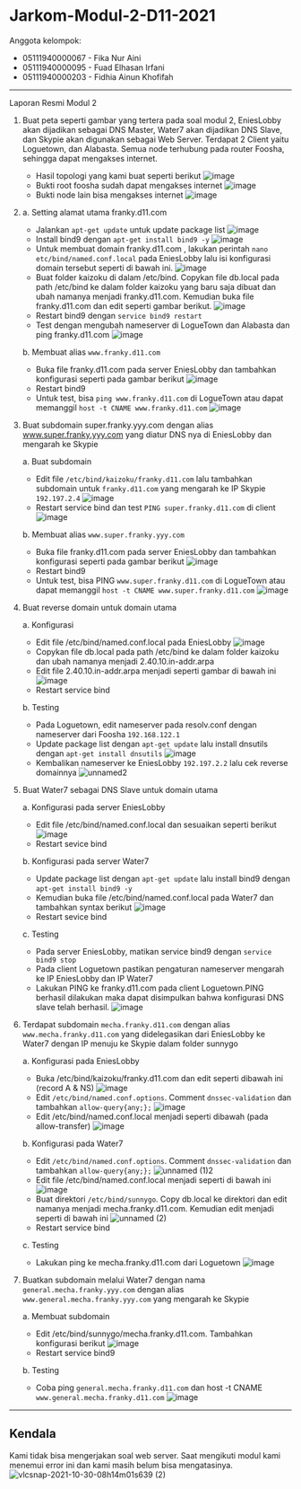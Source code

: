 # Jarkom-Modul-2-D11-2021

Anggota kelompok:
- 05111940000067 - Fika Nur Aini
- 05111940000095 - Fuad Elhasan Irfani
- 05111940000203 - Fidhia Ainun Khofifah
---
Laporan Resmi Modul 2
1. Buat peta seperti gambar yang tertera pada soal modul 2, EniesLobby akan dijadikan sebagai DNS Master, Water7 akan dijadikan DNS Slave, dan Skypie akan digunakan sebagai Web Server. Terdapat 2 Client yaitu Loguetown, dan Alabasta. Semua node terhubung pada router Foosha, sehingga dapat mengakses internet.
    - Hasil topologi yang kami buat seperti berikut
    ![image](https://user-images.githubusercontent.com/73324192/139509179-41fe23ac-0be5-4713-979e-a6f8b2a2e755.png)
    - Bukti root foosha sudah dapat mengakses internet
    ![image](https://user-images.githubusercontent.com/73324192/139509234-a8560086-4041-4cf6-998d-c3c6a9c87ed9.png)
    - Bukti node lain bisa mengakses internet
    ![image](https://user-images.githubusercontent.com/73324192/139509325-3fc996bb-0fa6-4382-8587-e3eb43b7b7b6.png)

2.  a. Setting alamat utama franky.d11.com
    - Jalankan ```apt-get update``` untuk update package list
    ![image](https://user-images.githubusercontent.com/73324192/139509585-82f8078e-fd8d-4884-a91e-33d65b2372b4.png)
    - Install bind9 dengan ```apt-get install bind9 -y```
    ![image](https://user-images.githubusercontent.com/73324192/139509703-847b684a-3081-4eb6-8ca1-4c7e9917fbc8.png)
    - Untuk membuat domain franky.d11.com , lakukan perintah ```nano etc/bind/named.conf.local``` pada EniesLobby lalu isi konfigurasi domain tersebut seperti di bawah ini.
    ![image](https://user-images.githubusercontent.com/73324192/139509781-6e4d7c50-2d93-42ff-ae6b-ab4baecaa731.png)
    - Buat folder kaizoku di dalam /etc/bind. Copykan file db.local pada path /etc/bind ke dalam folder kaizoku yang baru saja dibuat dan ubah namanya menjadi franky.d11.com. Kemudian buka file franky.d11.com dan edit seperti gambar berikut.
    ![image](https://user-images.githubusercontent.com/73324192/139509851-f9e2e662-b1c9-4126-8585-c69a5f06091e.png)
    - Restart bind9 dengan ```service bind9 restart```
    - Test dengan mengubah nameserver di LogueTown dan Alabasta dan ping franky.d11.com
    ![image](https://user-images.githubusercontent.com/73324192/139509928-575b3512-a5d1-4d06-95e4-9bd0f494eab1.png)
    
    b. Membuat alias ```www.franky.d11.com```
    - Buka file franky.d11.com pada server EniesLobby dan tambahkan konfigurasi seperti pada gambar berikut
    ![image](https://user-images.githubusercontent.com/73324192/139510175-0d70e4be-cca1-42bd-a649-9f0a2ee3675d.png)
    - Restart bind9
    - Untuk test, bisa ```ping www.franky.d11.com``` di LogueTown atau dapat memanggil ```host -t CNAME www.franky.d11.com```
    ![image](https://user-images.githubusercontent.com/73324192/139510242-6649a5af-084c-402a-9266-3fc990e5fca2.png)

3.  Buat subdomain super.franky.yyy.com dengan alias www.super.franky.yyy.com yang diatur DNS nya di EniesLobby dan mengarah ke Skypie
    
    a. Buat subdomain
    - Edit file ```/etc/bind/kaizoku/franky.d11.com``` lalu tambahkan subdomain untuk ```franky.d11.com``` yang mengarah ke IP Skypie ```192.197.2.4```
    ![image](https://user-images.githubusercontent.com/73324192/139510448-ca9ab8b5-976e-4626-8475-773af9982b2a.png)
    - Restart service bind dan test ```PING super.franky.d11.com``` di client
    ![image](https://user-images.githubusercontent.com/73324192/139510508-2b296050-c2b6-4094-bd38-3340b838febf.png)

    b. Membuat alias ```www.super.franky.yyy.com```
    - Buka file franky.d11.com pada server EniesLobby dan tambahkan konfigurasi seperti pada gambar berikut
    ![image](https://user-images.githubusercontent.com/73324192/139510560-0b59e7fa-17e0-4eeb-8b56-fdb72a5152cb.png)
    - Restart bind9
    - Untuk test, bisa PING ```www.super.franky.d11.com``` di LogueTown atau dapat memanggil ```host -t CNAME www.super.franky.d11.com```
    ![image](https://user-images.githubusercontent.com/73324192/139510623-a9293fb2-1e95-47b2-9bc5-2fd26018b2a8.png)

4.  Buat reverse domain untuk domain utama
    
    a. Konfigurasi
    - Edit file /etc/bind/named.conf.local pada EniesLobby
    ![image](https://user-images.githubusercontent.com/73324192/139513874-c653b82a-dafd-4d5b-adaa-4c3c8410bce4.png)
    - Copykan file db.local pada path /etc/bind ke dalam folder kaizoku dan ubah namanya menjadi 2.40.10.in-addr.arpa
    - Edit file 2.40.10.in-addr.arpa menjadi seperti gambar di bawah ini
    ![image](https://user-images.githubusercontent.com/73324192/139513899-80ce7265-d921-44cd-9a64-f501c1fb3ebc.png)
    - Restart service bind
    
    b. Testing
    - Pada Loguetown, edit nameserver pada resolv.conf dengan nameserver dari Foosha ```192.168.122.1```
    - Update package list dengan ```apt-get update``` lalu install dnsutils dengan ```apt-get install dnsutils```
    ![image](https://user-images.githubusercontent.com/73324192/139514065-c6b04ee3-35a8-4899-a33a-956355a4dc02.png)
    - Kembalikan nameserver ke EniesLobby ```192.197.2.2``` lalu cek reverse domainnya
    ![unnamed2](https://user-images.githubusercontent.com/73324192/139514161-d0d2b25f-b787-4088-8d1b-5e35d4288501.png)

5.  Buat Water7 sebagai DNS Slave untuk domain utama
    
    a. Konfigurasi pada server EniesLobby
    - Edit file /etc/bind/named.conf.local dan sesuaikan seperti berikut
    ![image](https://user-images.githubusercontent.com/73324192/139514225-9384307a-cc79-46ea-beec-6f4f6e21a5c9.png)
    - Restart sevice bind
    
    b. Konfigurasi pada server Water7
    - Update package list dengan ```apt-get update``` lalu install bind9 dengan ```apt-get install bind9 -y```
    - Kemudian buka file /etc/bind/named.conf.local pada Water7 dan tambahkan syntax berikut
    ![image](https://user-images.githubusercontent.com/73324192/139514283-95ccf575-78b0-4eb9-84b9-667a5951ba90.png)
    - Restart sevice bind
    
    c. Testing
    - Pada server EniesLobby, matikan service bind9 dengan ```service bind9 stop```
    - Pada client Loguetown pastikan pengaturan nameserver mengarah ke IP EniesLobby dan IP Water7
    - Lakukan PING ke franky.d11.com pada client Loguetown.PING berhasil dilakukan maka dapat disimpulkan bahwa konfigurasi DNS slave telah berhasil.
    ![image](https://user-images.githubusercontent.com/73324192/139514359-a2c73363-81f7-4650-b069-81a65f4140c2.png)

6.  Terdapat subdomain ```mecha.franky.d11.com``` dengan alias ```www.mecha.franky.d11.com``` yang didelegasikan dari EniesLobby ke Water7 dengan IP menuju ke Skypie dalam folder sunnygo
    
    a. Konfigurasi pada EniesLobby
    - Buka /etc/bind/kaizoku/franky.d11.com dan edit seperti dibawah ini (record A & NS)
    ![image](https://user-images.githubusercontent.com/73324192/139514387-03bb85f8-64cb-40d3-9ad5-28f082d3d3ee.png)
    - Edit ```/etc/bind/named.conf.options```. Comment ```dnssec-validation``` dan tambahkan ```allow-query{any;};```
    ![image](https://user-images.githubusercontent.com/73324192/139514458-e4591d2f-4f87-43f0-a673-5f40f9515498.png)
    - Edit /etc/bind/named.conf.local menjadi seperti dibawah (pada allow-transfer)
    ![image](https://user-images.githubusercontent.com/73324192/139514501-e3482d1e-08db-443f-9b9a-04e2c1536a72.png)
    
    b. Konfigurasi pada Water7
    - Edit ```/etc/bind/named.conf.options```. Comment ```dnssec-validation``` dan tambahkan ```allow-query{any;};```
    ![unnamed (1)2](https://user-images.githubusercontent.com/73324192/139514553-94ff9c48-ac4d-4a43-99c8-95a99b10104c.png)
    - Edit file /etc/bind/named.conf.local menjadi seperti di bawah ini
    ![image](https://user-images.githubusercontent.com/73324192/139514582-d47a0242-f5f7-434f-b999-12a34661d9be.png)
    - Buat direktori ```/etc/bind/sunnygo```. Copy db.local ke direktori dan edit namanya menjadi mecha.franky.d11.com. Kemudian edit menjadi seperti di bawah ini
    ![unnamed (2)](https://user-images.githubusercontent.com/73324192/139514652-c392c45f-cfc8-45bd-b0ea-7eb2e652a838.png)
    - Restart service bind
    
    c. Testing
    - Lakukan ping ke mecha.franky.d11.com dari Loguetown
    ![image](https://user-images.githubusercontent.com/73324192/139514681-35793dca-bafd-4992-9966-ce6f9211d02f.png)

7.  Buatkan subdomain melalui Water7 dengan nama ```general.mecha.franky.yyy.com``` dengan alias ```www.general.mecha.franky.yyy.com``` yang mengarah ke Skypie

    a. Membuat subdomain
    - Edit /etc/bind/sunnygo/mecha.franky.d11.com. Tambahkan konfigurasi berikut
    ![image](https://user-images.githubusercontent.com/73324192/139514860-a13376bb-344a-449e-85f2-07f3388a016d.png)
    - Restart service bind9
    
    b. Testing
    - Coba ping ```general.mecha.franky.d11.com``` dan host -t CNAME ```www.general.mecha.franky.d11.com```
    ![image](https://user-images.githubusercontent.com/73324192/139514903-186f0a4c-a054-4d78-bca4-4fcb29fe6fc6.png)

---
## Kendala
Kami tidak bisa mengerjakan soal web server. Saat mengikuti modul kami menemui error ini dan kami masih belum bisa mengatasinya.
![vlcsnap-2021-10-30-08h14m01s639 (2)](https://user-images.githubusercontent.com/73324192/139515153-bc1f44bf-143e-4c2c-a5d0-3701f67676c7.png)
